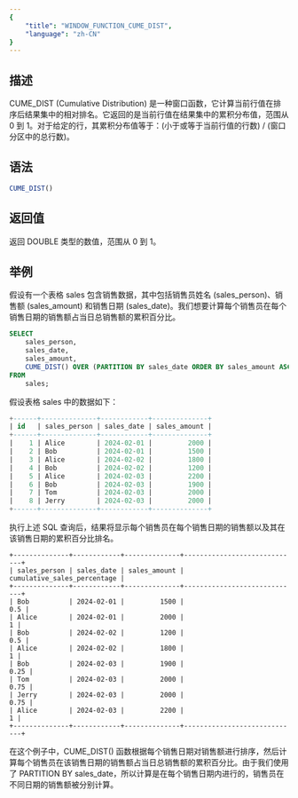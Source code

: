 ```yaml
---
{
    "title": "WINDOW_FUNCTION_CUME_DIST",
    "language": "zh-CN"
}
---
```


<!--  Licensed to the Apache Software Foundation (ASF) under one or more contributor license agreements.  See the NOTICE file distributed with this work for additional information regarding copyright ownership.  The ASF licenses this file to you under the Apache License, Version 2.0 (the "License"); you may not use this file except in compliance with the License.  You may obtain a copy of the License at

  http://www.apache.org/licenses/LICENSE-2.0

Unless required by applicable law or agreed to in writing, software distributed under the License is distributed on an "AS IS" BASIS, WITHOUT WARRANTIES OR CONDITIONS OF ANY KIND, either express or implied.  See the License for the specific language governing permissions and limitations under the License. -->

## 描述

CUME_DIST (Cumulative Distribution) 是一种窗口函数，它计算当前行值在排序后结果集中的相对排名。它返回的是当前行值在结果集中的累积分布值，范围从 0 到 1。对于给定的行，其累积分布值等于：(小于或等于当前行值的行数) / (窗口分区中的总行数)。

## 语法

```sql
CUME_DIST()
```

## 返回值

返回 DOUBLE 类型的数值，范围从 0 到 1。

## 举例
假设有一个表格 sales 包含销售数据，其中包括销售员姓名 (sales_person)、销售额 (sales_amount) 和销售日期 (sales_date)。我们想要计算每个销售员在每个销售日期的销售额占当日总销售额的累积百分比。

```sql
SELECT 
    sales_person,
    sales_date,
    sales_amount,
    CUME_DIST() OVER (PARTITION BY sales_date ORDER BY sales_amount ASC) AS cumulative_sales_percentage
FROM 
    sales;
```

假设表格 sales 中的数据如下：
```sql
+------+--------------+------------+--------------+
| id   | sales_person | sales_date | sales_amount |
+------+--------------+------------+--------------+
|    1 | Alice        | 2024-02-01 |         2000 |
|    2 | Bob          | 2024-02-01 |         1500 |
|    3 | Alice        | 2024-02-02 |         1800 |
|    4 | Bob          | 2024-02-02 |         1200 |
|    5 | Alice        | 2024-02-03 |         2200 |
|    6 | Bob          | 2024-02-03 |         1900 |
|    7 | Tom          | 2024-02-03 |         2000 |
|    8 | Jerry        | 2024-02-03 |         2000 |
+------+--------------+------------+--------------+
```

执行上述 SQL 查询后，结果将显示每个销售员在每个销售日期的销售额以及其在该销售日期的累积百分比排名。

```text
+--------------+------------+--------------+-----------------------------+
| sales_person | sales_date | sales_amount | cumulative_sales_percentage |
+--------------+------------+--------------+-----------------------------+
| Bob          | 2024-02-01 |         1500 |                         0.5 |
| Alice        | 2024-02-01 |         2000 |                           1 |
| Bob          | 2024-02-02 |         1200 |                         0.5 |
| Alice        | 2024-02-02 |         1800 |                           1 |
| Bob          | 2024-02-03 |         1900 |                        0.25 |
| Tom          | 2024-02-03 |         2000 |                        0.75 |
| Jerry        | 2024-02-03 |         2000 |                        0.75 |
| Alice        | 2024-02-03 |         2200 |                           1 |
+--------------+------------+--------------+-----------------------------+
```
在这个例子中，CUME_DIST() 函数根据每个销售日期对销售额进行排序，然后计算每个销售员在该销售日期的销售额占当日总销售额的累积百分比。由于我们使用了 PARTITION BY sales_date，所以计算是在每个销售日期内进行的，销售员在不同日期的销售额被分别计算。

